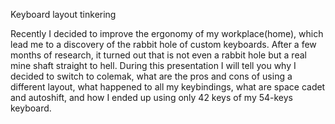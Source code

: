 Keyboard layout tinkering

Recently I decided to improve the ergonomy of my workplace(home), which lead me to a discovery of the rabbit hole of custom keyboards. 
After a few months of research, it turned out that is not even a rabbit hole but a real mine shaft straight to hell. 
During this presentation I will tell you why I decided to switch to colemak, what are the pros and cons of using a different layout, 
what happened to all my keybindings, what are space cadet and autoshift, and how I ended up using only 42 keys of my 54-keys keyboard.
